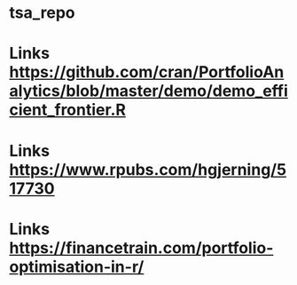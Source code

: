 # tsa_repo



# Links https://github.com/cran/PortfolioAnalytics/blob/master/demo/demo_efficient_frontier.R
# Links https://www.rpubs.com/hgjerning/517730
# Links https://financetrain.com/portfolio-optimisation-in-r/
